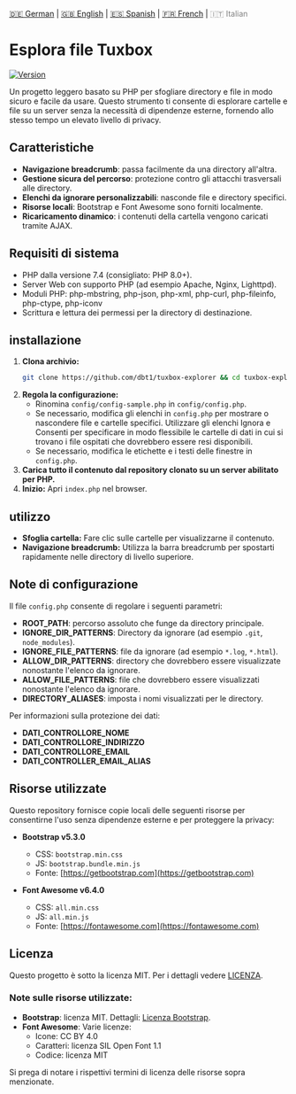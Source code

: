 <!-- LANGUAGE_LINKS_START -->
[🇩🇪 German](README_de.md) | [🇬🇧 English](README_en.md) | [🇪🇸 Spanish](README_es.md) | [🇫🇷 French](README_fr.md) | <span style="color: grey;">🇮🇹 Italian</span>
<!-- LANGUAGE_LINKS_END -->
# Esplora file Tuxbox

[![Version](https://img.shields.io/badge/version-0.1.0-blue.svg)](https://github.com/dbt1/tuxbox-explorer)

Un progetto leggero basato su PHP per sfogliare directory e file in modo sicuro e facile da usare. Questo strumento ti consente di esplorare cartelle e file su un server senza la necessità di dipendenze esterne, fornendo allo stesso tempo un elevato livello di privacy.
## Caratteristiche

- **Navigazione breadcrumb**: passa facilmente da una directory all'altra.
- **Gestione sicura del percorso**: protezione contro gli attacchi trasversali alle directory.
- **Elenchi da ignorare personalizzabili**: nasconde file e directory specifici.
- **Risorse locali**: Bootstrap e Font Awesome sono forniti localmente.
- **Ricaricamento dinamico**: i contenuti della cartella vengono caricati tramite AJAX.
## Requisiti di sistema

- PHP dalla versione 7.4 (consigliato: PHP 8.0+).
- Server Web con supporto PHP (ad esempio Apache, Nginx, Lighttpd).
- Moduli PHP: php-mbstring, php-json, php-xml, php-curl, php-fileinfo, php-ctype, php-iconv
- Scrittura e lettura dei permessi per la directory di destinazione.
## installazione

1. **Clona archivio:**
   ```bash
   git clone https://github.com/dbt1/tuxbox-explorer && cd tuxbox-explorer
   ```
2. **Regola la configurazione:**
   - Rinomina `config/config-sample.php` in `config/config.php`.
   - Se necessario, modifica gli elenchi in `config.php` per mostrare o nascondere file e cartelle specifici.
     Utilizzare gli elenchi Ignora e Consenti per specificare in modo flessibile le cartelle di dati in cui si trovano i file ospitati che dovrebbero essere resi disponibili.
   - Se necessario, modifica le etichette e i testi delle finestre in `config.php`.
3. **Carica tutto il contenuto dal repository clonato su un server abilitato per PHP.**
4. **Inizio:**
   Apri `index.php` nel browser.
## utilizzo

- **Sfoglia cartella:**
  Fare clic sulle cartelle per visualizzarne il contenuto.
- **Navigazione breadcrumb:**
  Utilizza la barra breadcrumb per spostarti rapidamente nelle directory di livello superiore.
## Note di configurazione

Il file `config.php` consente di regolare i seguenti parametri:

- **ROOT\_PATH**: percorso assoluto che funge da directory principale.
- **IGNORE\_DIR\_PATTERNS**: Directory da ignorare (ad esempio `.git`, `node_modules`).
- **IGNORE\_FILE\_PATTERNS**: file da ignorare (ad esempio `*.log`, `*.html`).
- **ALLOW\_DIR\_PATTERNS**: directory che dovrebbero essere visualizzate nonostante l'elenco da ignorare.
- **ALLOW\_FILE\_PATTERNS**: file che dovrebbero essere visualizzati nonostante l'elenco da ignorare.
- **DIRECTORY\_ALIASES**: imposta i nomi visualizzati per le directory.

Per informazioni sulla protezione dei dati:

- **DATI\_CONTROLLORE\_NOME**
- **DATI\_CONTROLLORE\_INDIRIZZO**
- **DATI\_CONTROLLORE\_EMAIL**
- **DATI\_CONTROLLER\_EMAIL\_ALIAS**
## Risorse utilizzate

Questo repository fornisce copie locali delle seguenti risorse per consentirne l'uso senza dipendenze esterne e per proteggere la privacy:

- **Bootstrap v5.3.0**

  - CSS: `bootstrap.min.css`
  - JS: `bootstrap.bundle.min.js`
  - Fonte: [https://getbootstrap.com](https://getbootstrap.com)

- **Font Awesome v6.4.0**

  - CSS: `all.min.css`
  - JS: `all.min.js`
  - Fonte: [https://fontawesome.com](https://fontawesome.com)
## Licenza

Questo progetto è sotto la licenza MIT. Per i dettagli vedere [LICENZA](./LICENZA).
### Note sulle risorse utilizzate:

- **Bootstrap**: licenza MIT. Dettagli: [Licenza Bootstrap](https://github.com/twbs/bootstrap/blob/main/LICENSE).
- **Font Awesome**: Varie licenze:
  - Icone: CC BY 4.0
  - Caratteri: licenza SIL Open Font 1.1
  - Codice: licenza MIT

Si prega di notare i rispettivi termini di licenza delle risorse sopra menzionate.
